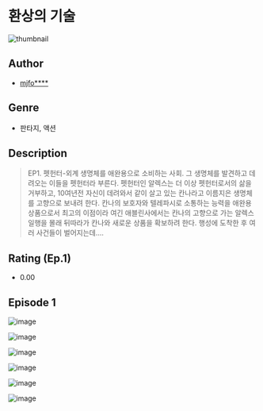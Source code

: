 # 환상의 기술
![thumbnail](https://image-comic.pstatic.net/user_contents_data/challenge_comic/2023/05/25/upload_3702584736489170020_480x623.jpeg)

## Author
- [mjfo****](https://comic.naver.com/artistTitle?id=367180)

## Genre
- 판타지, 액션

## Description
> EP1. 펫헌터-외계 생명체를 애완용으로 소비하는 사회. 그 생명체를 발견하고 데려오는 이들을 펫헌터라 부른다. 펫헌터인 알렉스는 더 이상 펫헌터로서의 삶을 거부하고, 10여년전 자신이 데려와서 같이 살고 있는 칸나라고 이름지은 생명체를 고향으로 보내려 한다. 칸나의 보호자와 텔레파시로 소통하는 능력을 애완용 상품으로서 최고의 이점이라 여긴 애블린사에서는 칸나의 고향으로 가는 알렉스 일행을 몰래 뒤따라가 칸나와 새로운 상품을 확보하려 한다. 행성에 도착한 후 여러 사건들이 벌어지는데....


## Rating (Ep.1)
- 0.00

## Episode 1
![image](https://image-comic.pstatic.net/user_contents_data/challenge_comic/2023/05/25/367180/upload_3545521690911455032.jpeg)

![image](https://image-comic.pstatic.net/user_contents_data/challenge_comic/2023/05/25/367180/upload_7148398094309275952.jpeg)

![image](https://image-comic.pstatic.net/user_contents_data/challenge_comic/2023/05/25/367180/upload_7089568952328664115.jpeg)

![image](https://image-comic.pstatic.net/user_contents_data/challenge_comic/2023/05/25/367180/upload_3617343998070436918.jpeg)

![image](https://image-comic.pstatic.net/user_contents_data/challenge_comic/2023/05/25/367180/upload_7293360116805482086.jpeg)

![image](https://image-comic.pstatic.net/user_contents_data/challenge_comic/2023/05/25/367180/upload_7149244717421126707.jpeg)
